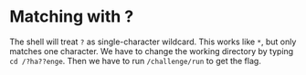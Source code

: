 # Matching with ?

The shell will treat `?` as single-character wildcard. This works like `*`, but only matches one character.
We have to change the working directory by typing `cd /?ha??enge`.
Then we have to run `/challenge/run` to get the flag.
